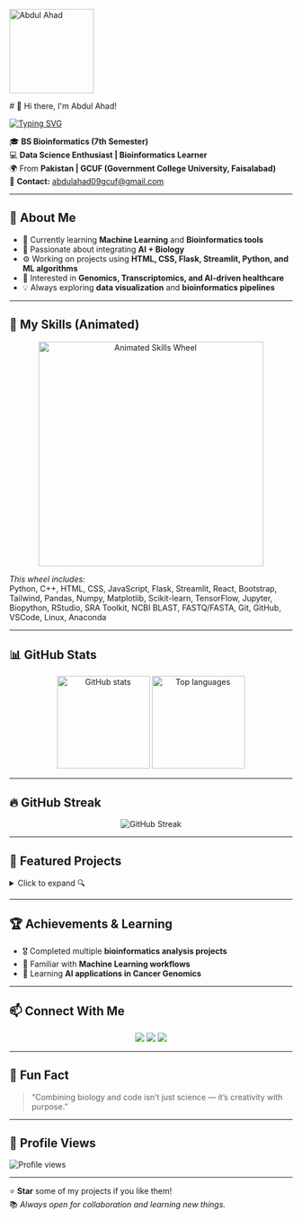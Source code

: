<p align="left">
  <img src="![IMG-20250826-WA0003 1](https://github.com/user-attachments/assets/f650b45a-dd45-430c-8a0f-e8f3921537a6)
" width="150" alt="Abdul Ahad"/>
</p>
# 👋 Hi there, I'm Abdul Ahad!

[![Typing SVG](https://readme-typing-svg.herokuapp.com?size=28&color=00FFFF&center=true&vCenter=true&width=600&lines=Hi+I'm+Abdul+Ahad;Bioinformatics+Student;Data+Science+%26+ML+Enthusiast;AI+in+Bioinformatics)](https://git.io/typing-svg)

🎓 **BS Bioinformatics (7th Semester)**  
💻 **Data Science Enthusiast | Bioinformatics Learner**  
🌍 From **Pakistan | GCUF (Government College University, Faisalabad)**  
📧 **Contact:** abdulahad09gcuf@gmail.com  

---

## 🚀 About Me

- 🌱 Currently learning **Machine Learning** and **Bioinformatics tools**
- 🧬 Passionate about integrating **AI + Biology**
- ⚙️ Working on projects using **HTML, CSS, Flask, Streamlit, Python, and ML algorithms**
- 🧠 Interested in **Genomics, Transcriptomics, and AI-driven healthcare**
- 💡 Always exploring **data visualization** and **bioinformatics pipelines**

---

## 🎡 My Skills (Animated)

<p align="center">
  <img src="https://raw.githubusercontent.com/abdulahad09gcuf-hash/animated-skills/main/skills-wheel.gif" alt="Animated Skills Wheel" width="400"/>
</p>

*This wheel includes:*  
Python, C++, HTML, CSS, JavaScript, Flask, Streamlit, React, Bootstrap, Tailwind, Pandas, Numpy, Matplotlib, Scikit-learn, TensorFlow, Jupyter, Biopython, RStudio, SRA Toolkit, NCBI BLAST, FASTQ/FASTA, Git, GitHub, VSCode, Linux, Anaconda

---

## 📊 GitHub Stats

<p align="center">
  <img src="https://github-readme-stats.vercel.app/api?username=abdulahad09gcuf-hash&show_icons=true&theme=tokyonight" alt="GitHub stats" height="165"/>
  <img src="https://github-readme-stats.vercel.app/api/top-langs/?username=abdulahad09gcuf-hash&layout=compact&theme=tokyonight" alt="Top languages" height="165"/>
</p>

---

## 🔥 GitHub Streak

<p align="center">
  <img src="https://streak-stats.demolab.com?user=abdulahad09gcuf-hash&theme=tokyonight&hide_border=true" alt="GitHub Streak"/>
</p>

---

## 🧠 Featured Projects

<details>
<summary>Click to expand 🔍</summary>

- 🔹 [**DNA Sequence Classifier**](#) — Machine Learning model to classify DNA sequences  
- 🔹 [**Punjab Commodity Dashboard**](#) — Interactive data visualization using Streamlit + Plotly  
- 🔹 [**Gene Expression Models Review**](#) — Research-based bioinformatics analysis project  

</details>

---

## 🏆 Achievements & Learning

- 🎖️ Completed multiple **bioinformatics analysis projects**
- 📜 Familiar with **Machine Learning workflows**
- 🧬 Learning **AI applications in Cancer Genomics**

---

## 📫 Connect With Me

<p align="center">
  <a href="https://github.com/abdulahad09gcuf-hash"><img src="https://img.shields.io/badge/GitHub-%2312100E.svg?style=for-the-badge&logo=github&logoColor=white"/></a>
  <a href="mailto:abdulahad09gcuf@gmail.com"><img src="https://img.shields.io/badge/Gmail-D14836.svg?style=for-the-badge&logo=gmail&logoColor=white"/></a>
  <a href="https://www.linkedin.com/in/abdul-ahad-14812b260/"><img src="https://img.shields.io/badge/LinkedIn-%230077B5.svg?style=for-the-badge&logo=linkedin&logoColor=white"/></a>
</p>

---

## 🧩 Fun Fact
> “Combining biology and code isn’t just science — it’s creativity with purpose.”

---

## 👀 Profile Views
![Profile views](https://komarev.com/ghpvc/?username=abdulahad09gcuf-hash&label=Profile%20Views&color=0e75b6&style=flat)

---

⭐ **Star** some of my projects if you like them!  
📚 *Always open for collaboration and learning new things.*
